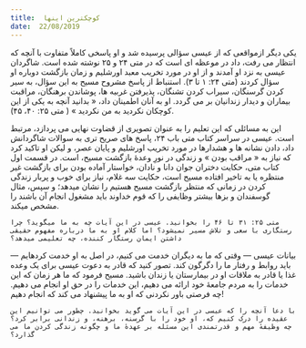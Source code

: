 ```yaml
---
title:  کوچکترین اینها
date:  22/08/2019
---
```


یکی دیگر ازمواقعی که از عیسی سؤالی پرسیده شد و او پاسخی کاملاً متفاوت با آنچه که انتظار می رفت، داد در موعظه ای است که در متی ۲۴ و ۲۵ نوشته شده است. شاگردان عیسی به نزد او آمدند و از او در مورد تخریب معبد اورشلیم و زمان بازگشت دوباره او سؤال کردند (متی ۲۴: ۱ تا ۳). استنباط از پاسخ مشروح مسیح به این سؤال، به سیر کردن گرسنگان، سیراب کردن تشنگان، پذیرفتن غربیه ها، پوشاندن برهنگان، مراقبت بیماران و دیدار زندانیان بر می گردد. او به آنان اطمینان داد، « بدانید آنچه به یکی از این كوچكان نكردید به من نكردید » ( متی ۲۵: ۴۰، ۴۵).

این به مسائلی که این تعلیم را به عنوان تصویری از قضاوت نهایی می پردازد، مرتبط است. عیسی در سراسر کتاب متی باب ۲۴، پاسخ های صریح تری به سوالات شاگردانش داد، دادن نشانه ها و هشدارها در مورد تخریب اورشلیم و پایان عصر، و لیکن او تاکید کرد که نیاز به « مراقب بودن » و زندگی در نورِ وعدهٔ بازگشت مسیح، است. در قسمت اول کتاب متی، حکایت دختران جوان دانا و نادان، خواستار آماده بودن برای بازگشت غیر منتظره یا به تاخیر افتاده مسیح است، حکایت سه غلام، نیاز برای خوب و پربار زندگی کردن در زمانی که منتظر بازگشت مسیح هستیم را نشان میدهد؛ و سپس، مثال گوسفندان و بزها بیشتر وظایفی را که قوم خداوند باید مشغول انجام آن باشند را مشخص میکند.

`متی ۲۵: ۳۱ تا ۴۶ را بخوانید. عیسی در این آیات چه به ما میگوید؟ چرا رستگاری با سعی و تلاش مسیر نمیشود؟ اما کلام او به ما درباره مفهوم حقیقی داشتن ایمان رستگار کننده، چه تعلیمی میدهد؟`

بیانات عیسی — وقتی که ما به دیگران خدمت می کنیم، در اصل به او خدمت کردهایم — باید روابط و رفتار ما را دگرگون کند. تصور کنید که قادر به دعوت عیسی برای یک وعده غذا یا قادر به ملاقات او در بیمارستان یا زندان باشید. مسیح فرمود که ما هر زمان که این خدمات را به مردم جامعهٔ خود ارائه می دهیم، این خدمات را در حق او انجام می دهیم. چه فرصتی باور نکردنی که او به ما پیشنهاد می کند که انجام دهیم!

`با دعا آنچه را که عیسی در این آیات می گوید بخوانید. چطور می توانیم این عقیده را درک کنیم که، او خود را با گرسنه، برهنه، و زندانی برابر کرد؟ چه وظیفهٔ مهم و قدرتمندی این مسئله بر عهدهٔ ما و چگونه زندگی کردن ما می گذارد؟`